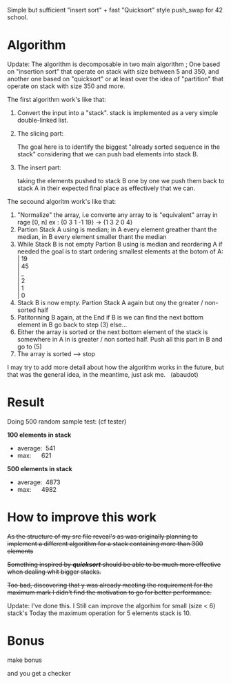 Simple but sufficient "insert sort" + fast "Quicksort" style push_swap for 42 school.

# Algorithm

Update: The algorithm is decomposable in two main algorithm ; One based on "insertion sort" that operate on stack with size between 5 and 350, and another one
based on "quicksort" or at least over the idea of "partition" that operate on stack with size 350 and more.

The first algorithm work's like that:

1) Convert the input into a "stack". stack is implemented as a very simple double-linked list.

2) The slicing part:
  
    
    The goal here is to identify the biggest "already sorted sequence in the stack" considering that we can push bad elements into stack B.


3) The insert part:
  
    taking the elements pushed to stack B one by one we push them back to stack A in their expected final place as effectively that we can.
    
    
    
 The secound algoritm work's like that:
 
 1) "Normalize" the array, i.e converte any array to is "equivalent" array in rage \[0, n] ex : {0 3 1 -1 19} -> {1 3 2 0 4}
 2) Partion Stack A using is median; in A every element greather thant the median, in B every element smaller thant the median
 3) While Stack B is not empty Partion B using is median and reordering A if needed the goal is to start ordering smallest elements at the botom of A:  
    | 19  
    | 45  
    | _  
    | 2  
    | 1  
    | 0  
 5) Stack B is now empty. Partion Stack A again but ony the greater / non-sorted half
 6) Patitonning B again, at the End if B is we can find the next bottom element in B go back to step (3) else...
 7) Either the array is sorted or the next bottom element of the stack is somewhere in A in is greater / non sorted half. Push all this part in B and go to (5)
 8) The array is sorted --> stop

    
 I may try to add more detail about how the algorithm works in the future, but that was the general idea, in the meantime, just ask me.
  (abaudot)

# Result

Doing 500 random sample test: (cf tester)


**100 elements in stack**
- average:  541
- max:      621

**500 elements in stack**
- average:  4873
- max:      4982

# How to improve this work

~~As the structure of my src file reveal's as was originally planning to implement a different algorithm for a stack containing more than 300 elements~~

~~Something inspired by _**quicksort**_ should be able to be much more effective when dealing whit bigger stacks.~~

~~Too bad, discovering that y was already meeting the requirement for the maximum mark I didn't find the motivation to go for better performance.~~  

Update: I've done this. I Still can improve the algorhim for small (size < 6) stack's Today the maximum operation for 5 elements stack is 10.  
# Bonus

make bonus

and you get a checker
